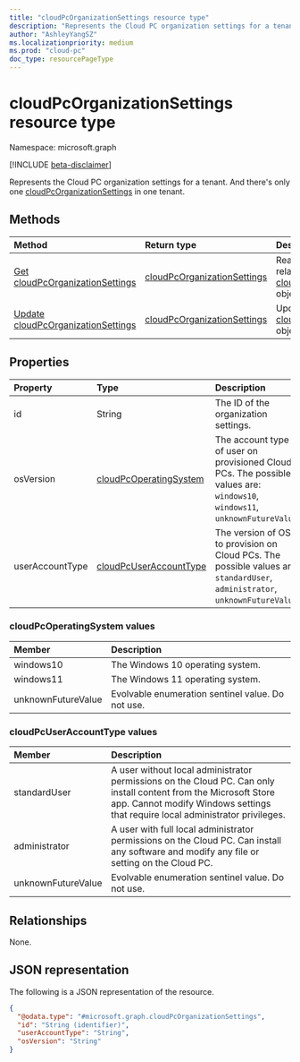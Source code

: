 ```yaml
---
title: "cloudPcOrganizationSettings resource type"
description: "Represents the Cloud PC organization settings for a tenant."
author: "AshleyYangSZ"
ms.localizationpriority: medium
ms.prod: "cloud-pc"
doc_type: resourcePageType
---
```


# cloudPcOrganizationSettings resource type

Namespace: microsoft.graph

[!INCLUDE [beta-disclaimer](../../includes/beta-disclaimer.md)]

Represents the Cloud PC organization settings for a tenant. And there's only one [cloudPcOrganizationSettings](../resources/cloudpcorganizationsettings.md) in one tenant.

## Methods
|Method|Return type|Description|
|:---|:---|:---|
|[Get cloudPcOrganizationSettings](../api/cloudpcorganizationsettings-get.md)|[cloudPcOrganizationSettings](../resources/cloudpcorganizationsettings.md)|Read the properties and relationships of the [cloudPcOrganizationSettings](../resources/cloudpcorganizationsettings.md) object.|
|[Update cloudPcOrganizationSettings](../api/cloudpcorganizationsettings-update.md)|[cloudPcOrganizationSettings](../resources/cloudpcorganizationsettings.md)|Update the properties of the [cloudPcOrganizationSettings](../resources/cloudpcorganizationsettings.md) object.|

## Properties
|Property|Type|Description|
|:---|:---|:---|
|id|String|The ID of the organization settings.|
|osVersion|[cloudPcOperatingSystem](#cloudpcoperatingsystem-values)|The account type of user on provisioned Cloud PCs. The possible values are: `windows10`, `windows11`, `unknownFutureValue`.|
|userAccountType|[cloudPcUserAccountType](#cloudpcuseraccounttype-values)|The version of OS to provision on Cloud PCs. The possible values are: `standardUser`, `administrator`, `unknownFutureValue`.|

### cloudPcOperatingSystem values

|Member|Description|
|:---|:---|
|windows10|The Windows 10 operating system.|
|windows11|The Windows 11 operating system.|
|unknownFutureValue|Evolvable enumeration sentinel value. Do not use.|

### cloudPcUserAccountType values

|Member|Description|
|:---|:---|
|standardUser|A user without local administrator permissions on the Cloud PC. Can only install content from the Microsoft Store app. Cannot modify Windows settings that require local administrator privileges.|
|administrator|A user with full local administrator permissions on the Cloud PC. Can install any software and modify any file or setting on the Cloud PC.|
|unknownFutureValue|Evolvable enumeration sentinel value. Do not use.|

## Relationships
None.

## JSON representation
The following is a JSON representation of the resource.
<!-- {
  "blockType": "resource",
  "keyProperty": "id",
  "@odata.type": "microsoft.graph.cloudPcOrganizationSettings",
  "openType": false
}
-->
``` json
{
  "@odata.type": "#microsoft.graph.cloudPcOrganizationSettings",
  "id": "String (identifier)",
  "userAccountType": "String",
  "osVersion": "String"
}
```
